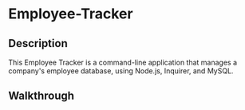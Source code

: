 # Employee-Tracker

## Description

This Employee Tracker is a command-line application that manages a company's employee database, using Node.js, Inquirer, and MySQL.

## Walkthrough